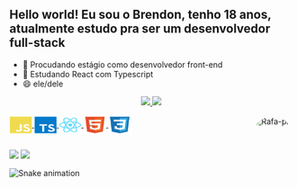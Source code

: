## Hello world! Eu sou o Brendon, tenho 18 anos, atualmente estudo pra ser um desenvolvedor full-stack
- 🔭 Procudando estágio como desenvolvedor front-end
- 🌱 Estudando React com Typescript
- 😄 ele/dele

<div align="center">
  <a href="https://github.com/brendonuehara">
  <img height="180em" src="https://github-readme-stats.vercel.app/api?username=brendonuehara&show_icons=true&theme=tokyonight&include_all_commits=true&count_private=true">
  <img height="180em" src="https://github-readme-stats.vercel.app/api/top-langs/?username=brendonuehara&layout=compact&langs_count=7&theme=tokyonight">
</div>
<div style="display: inline_block"><br>
  <img align="center" alt="Brendon-Js" height="30" width="40" src="https://raw.githubusercontent.com/devicons/devicon/master/icons/javascript/javascript-plain.svg">
  <img align="center" alt="Brendon-Ts" height="30" width="40" src="https://raw.githubusercontent.com/devicons/devicon/master/icons/typescript/typescript-plain.svg">
  <img align="center" alt="Brendon-React" height="30" width="40" src="https://raw.githubusercontent.com/devicons/devicon/master/icons/react/react-original.svg">
  <img align="center" alt="Brendon-HTML" height="30" width="40" src="https://raw.githubusercontent.com/devicons/devicon/master/icons/html5/html5-original.svg">
  <img align="center" alt="Brendon-CSS" height="30" width="40" src="https://raw.githubusercontent.com/devicons/devicon/master/icons/css3/css3-original.svg">
  <img align="right" alt="Rafa-pic" height="150" style="border-radius:50px;" src="https://i.pinimg.com/originals/48/e9/0d/48e90d2d6289ae6bf0dc2cb083880126.jpg">
</div>

##
 
<div> 
  <a href = "brendon.uehara@gmail.com"><img src="https://img.shields.io/badge/-Gmail-%23333?style=for-the-badge&logo=gmail&logoColor=white" target="_blank"></a>
  <a href="https://www.linkedin.com/in/brendon-minoru-uehara-615b50234/" target="_blank"><img src="https://img.shields.io/badge/-LinkedIn-%230077B5?style=for-the-badge&logo=linkedin&logoColor=white" target="_blank"></a> 
 
  ![Snake animation](https://github.com/brendonuehara/brendonuehara/blob/output/github-contribution-grid-snake.svg) 
  
</div>
  
